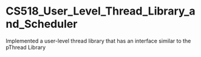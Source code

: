# CS518_User_Level_Thread_Library_and_Scheduler
Implemented a user-level thread library that has an interface similar to the pThread Library

